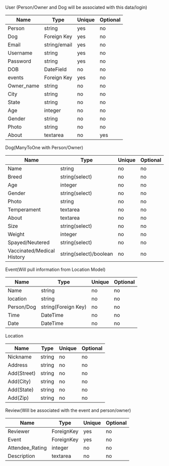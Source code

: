 User (Person/Owner and Dog will be associated with this data/login)

| Name | Type | Unique | Optional |
|------|------|--------|----------|
| Person | string | yes | no |
| Dog | Foreign Key | yes | no |
| Email | string/email | yes | no |
| Username | string | yes | no |
| Password | string | yes | no |
| DOB | DateField | no | no |
| events | Foreign Key | yes | no |
| Owner_name | string | no | no   |
| City | string | no | no |
| State | string | no | no |
| Age | integer | no | no |
| Gender | string | no | no |
| Photo | string | no | no |
| About | textarea | no | yes |

Dog(ManyToOne with Person/Owner) 

| Name | Type | Unique | Optional |
|------|------|--------|----------|
| Name | string | no | no |
| Breed | string(select) | no | no |
| Age | integer | no | no |
| Gender | string(select) | no | no |
| Photo | string | no | no |
| Temperament | textarea | no | no |
| About | textarea | no | no |
| Size | string(select) | no | no |
| Weight | integer | no | no |
| Spayed/Neutered | string(select) | no | no |
| Vaccinated/Medical History | string(select)/boolean | no | no |

Event(Will pull information from Location Model) 

| Name | Type | Unique | Optional |
|------|------|--------|----------|
| Name | string | no | no |
| location | string | no | no |
| Person/Dog | string(Foreign Key) | no | no |
| Time | DateTime | no | no |
| Date | DateTime | no | no |

Location

| Name | Type | Unique | Optional |
|------|------|--------|----------|
| Nickname | string | no | no |
| Address | string | no | no |
| Add(Street) | string | no | no |
| Add(City) | string | no | no |
| Add(State) | string | no | no |
| Add(Zip) | string | no | no |

Review(Will be associated with the event and person/owner) 

| Name | Type | Unique | Optional |
|------|------|--------|----------|
| Reviewer | ForeignKey | yes | no |
| Event | ForeignKey | yes | no |
| Attendee_Rating | integer | no | no |
| Description | textarea | no | no |